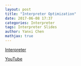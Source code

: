 ```yaml
---
layout: post
title: "Interpreter Optimization"
date: 2017-06-08 17:37
categories: Interpreter
tags: Interpreter Slides
author: Yanxi Chen
mathjax: true
---
```



[Interpreter](/assets/Interpreter-Optimization-interp.pdf)

[YouTube](https://www.youtube.com/watch?v=Rh17e7CFaso&feature=youtu.be)

<!--more-->
